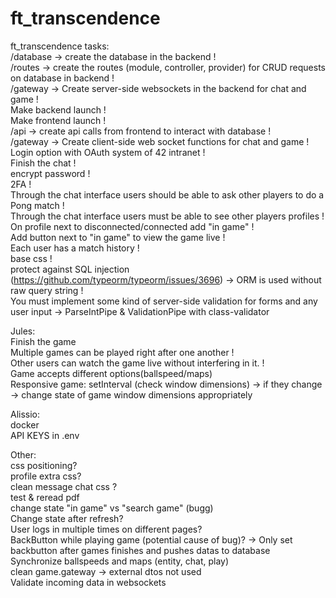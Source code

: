 # ft_transcendence

ft_transcendence tasks:<br>
/database -> create the database in the backend !<br>
/routes -> create the routes (module, controller, provider) for CRUD requests on database in backend !<br>
/gateway -> Create server-side websockets in the backend for chat and game !<br>
Make backend launch !<br>
Make frontend launch !<br>
/api -> create api calls from frontend to interact with database !<br>
/gateway -> Create client-side web socket functions for chat and game !<br>
Login option with OAuth system of 42 intranet !<br>
Finish the chat !<br>
encrypt password !<br>
2FA !<br>
Through the chat interface users should be able to ask other players to do a Pong match !<br>
Through the chat interface users must be able to see other players profiles !<br>
On profile next to disconnected/connected add "in game" !<br>
Add button next to "in game" to view the game live !<br>
Each user has a match history !<br>
base css !<br>
protect against SQL injection (https://github.com/typeorm/typeorm/issues/3696) -> ORM is used without raw query string !<br>
You must implement some kind of server-side validation for forms and any user input -> ParseIntPipe & ValidationPipe with class-validator <br>

Jules:<br>
Finish the game <br>
Multiple games can be played right after one another !<br>
Other users can watch the game live without interfering in it. !<br>
Game accepts different options(ballspeed/maps) <br>
Responsive game: setInterval (check window dimensions) -> if they change -> change state of game window dimensions appropriately

Alissio:<br>
docker<br>
API KEYS in .env <br>

Other:<br>
css positioning? <br>
profile extra css? <br>
clean message chat css ?<br>
test & reread pdf <br>
change state "in game" vs "search game" (bugg) <br>
Change state after refresh?<br>
User logs in multiple times on different pages?<br>
BackButton while playing game (potential cause of bug)? -> Only set backbutton after games finishes and pushes datas to database <br>
Synchronize ballspeeds and maps (entity, chat, play) <br>
clean game.gateway -> external dtos not used <br>
Validate incoming data in websockets
